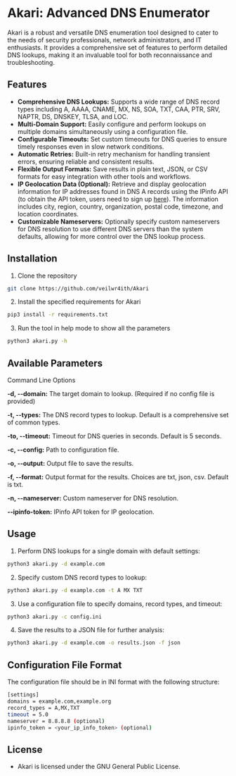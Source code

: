 # Akari: Advanced DNS Enumerator

Akari is a robust and versatile DNS enumeration tool designed to cater to the needs of security professionals, network administrators, and IT enthusiasts. It provides a comprehensive set of features to perform detailed DNS lookups, making it an invaluable tool for both reconnaissance and troubleshooting.

## Features

- **Comprehensive DNS Lookups:** Supports a wide range of DNS record types including A, AAAA, CNAME, MX, NS, SOA, TXT, CAA, PTR, SRV, NAPTR, DS, DNSKEY, TLSA, and LOC.
- **Multi-Domain Support:** Easily configure and perform lookups on multiple domains simultaneously using a configuration file.
- **Configurable Timeouts:** Set custom timeouts for DNS queries to ensure timely responses even in slow network conditions.
- **Automatic Retries:** Built-in retry mechanism for handling transient errors, ensuring reliable and consistent results.
- **Flexible Output Formats:** Save results in plain text, JSON, or CSV formats for easy integration with other tools and workflows.
- **IP Geolocation Data (Optional):** Retrieve and display geolocation information for IP addresses found in DNS A records using the IPinfo API (to obtain the API token, users need to sign up [here](https://ipinfo.io)). The information includes city, region, country, organization, postal code, timezone, and location coordinates.
- **Customizable Nameservers:** Optionally specify custom nameservers for DNS resolution to use different DNS servers than the system defaults, allowing for more control over the DNS lookup process.

## Installation

1. Clone the repository

```bash
git clone https://github.com/veilwr4ith/Akari
```

2. Install the specified requirements for Akari

```bash
pip3 install -r requirements.txt
```

3. Run the tool in help mode to show all the parameters

```bash
python3 akari.py -h
```

## Available Parameters

Command Line Options

**-d, --domain:** The target domain to lookup. (Required if no config file is provided)

**-t, --types:** The DNS record types to lookup. Default is a comprehensive set of common types.

**-to, --timeout:** Timeout for DNS queries in seconds. Default is 5 seconds.

**-c, --config:** Path to configuration file.

**-o, --output:** Output file to save the results.

**-f, --format:** Output format for the results. Choices are txt, json, csv. Default is txt.

**-n, --nameserver:** Custom nameserver for DNS resolution.

**--ipinfo-token:** IPinfo API token for IP geolocation.

## Usage

1. Perform DNS lookups for a single domain with default settings:

```bash
python3 akari.py -d example.com
```

2. Specify custom DNS record types to lookup:

```bash
python3 akari.py -d example.com -t A MX TXT
```

3. Use a configuration file to specify domains, record types, and timeout:

```bash
python3 akari.py -c config.ini
```

4. Save the results to a JSON file for further analysis:

```bash
python3 akari.py -d example.com -o results.json -f json
```

## Configuration File Format

The configuration file should be in INI format with the following structure:

```bash
[settings]
domains = example.com,example.org
record_types = A,MX,TXT
timeout = 5.0
nameserver = 8.8.8.8 (optional)
ipinfo_token = <your_ip_info_token> (optional)
```

## License

- Akari is licensed under the GNU General Public License.





